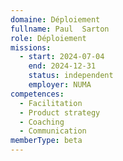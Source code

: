 ```yaml
---
domaine: Déploiement
fullname: Paul  Sarton
role: Déploiement
missions:
  - start: 2024-07-04
    end: 2024-12-31
    status: independent
    employer: NUMA
competences:
  - Facilitation
  - Product strategy
  - Coaching
  - Communication
memberType: beta
---
```

